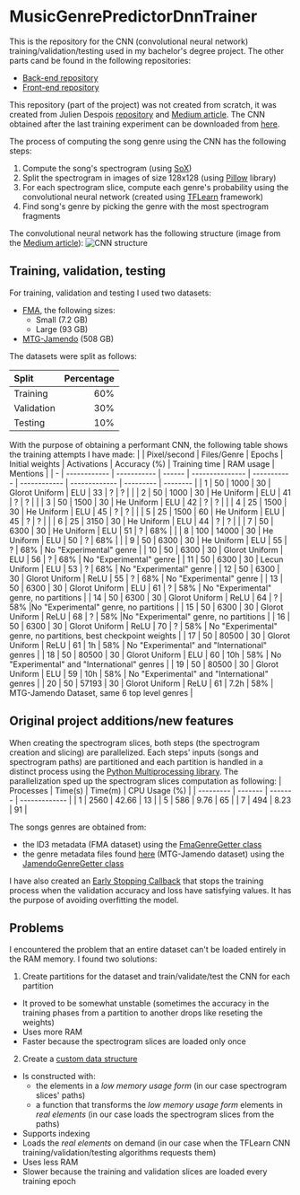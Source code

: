 # MusicGenrePredictorDnnTrainer
This is the repository for the CNN (convolutional neural network) training/validation/testing used in my bachelor's degree project. 
The other parts cand be found in the following repositories:
* [Back-end repository](https://github.com/PetruBabiuc/MusicGenreComputationMicroservices)
* [Front-end repository](https://github.com/PetruBabiuc/BachelorsDegreeFrontEnd)

This repository (part of the project) was not created from scratch, it was created from Julien Despois [repository](https://github.com/despoisj/DeepAudioClassification) and [Medium article](https://medium.com/@juliendespois/finding-the-genre-of-a-song-with-deep-learning-da8f59a61194#.yhemoyql0). The CNN obtained after the last training experiment can be downloaded from [here](https://drive.google.com/file/d/1ZVZNSOMlAHZFPhuFQ-aXEDd2vy7sLHVl/view?usp=drive_link).



The process of computing the song genre using the CNN has the following steps:
1. Compute the song's spectrogram (using [SoX](https://www.soundexchange.com))
2. Split the spectrogram in images of size 128x128 (using [Pillow](https://pillow.readthedocs.io/en/stable) library)
3. For each spectrogram slice, compute each genre's probability using the convolutional neural network (created using [TFLearn](http://tflearn.org) framework)
4. Find song's genre by picking the genre with the most spectrogram fragments

The convolutional neural network has the following structure (image from the [Medium article](https://medium.com/@juliendespois/finding-the-genre-of-a-song-with-deep-learning-da8f59a61194#.yhemoyql0)):
![CNN structure](https://miro.medium.com/v2/resize:fit:1400/format:webp/1*FQyTMv3f7m2WHFWz5gCy9g.png)

## Training, validation, testing
For training, validation and testing I used two datasets:
* [FMA](https://github.com/mdeff/fma), the following sizes:
  * Small (7.2 GB)
  * Large (93 GB)
* [MTG-Jamendo](https://github.com/MTG/mtg-jamendo-dataset) (508 GB)

The datasets were split as follows:

| Split | Percentage |
| :---- | ----: |
| Training | 60% |
| Validation | 30% |
| Testing | 10% |

With the purpose of obtaining a performant CNN, the following table shows the training attempts I have made:
|    | Pixel/second | Files/Genre | Epochs | Initial weights | Activations | Accuracy (%) | Training time | RAM usage | Mentions |
| -  | ------------ | ----------- | ------ | --------------- | ----------- | ------------ | ------------- | --------- | -------- |
| 1  | 50           | 1000        | 30     | Glorot Uniform  | ELU         | 33           | ?             | ?         |          |
| 2  | 50           | 1000        | 30     | He Uniform      | ELU         | 41           | ?             | ?         |          |
| 3  | 50           | 1500        | 30     | He Uniform      | ELU         | 42           | ?             | ?         |          |
| 4  | 25           | 1500        | 30     | He Uniform      | ELU         | 45           | ?             | ?         |          |
| 5  | 25           | 1500        | 60     | He Uniform      | ELU         | 45           | ?             | ?         |          |
| 6  | 25           | 3150        | 30     | He Uniform      | ELU         | 44           | ?             | ?         |          |
| 7  | 50           | 6300        | 30     | He Uniform      | ELU         | 51           | ?             | 68%       |          |
| 8  | 100          | 14000       | 30     | He Uniform      | ELU         | 50           | ?             | 68%       |          |
| 9  | 50           | 6300        | 30     | He Uniform      | ELU         | 55           | ?             | 68%       | No "Experimental" genre |
| 10 | 50           | 6300        | 30     | Glorot Uniform  | ELU         | 56           | ?             | 68%       | No "Experimental" genre |
| 11 | 50           | 6300        | 30     | Lecun Uniform   | ELU         | 53           | ?             | 68%       | No "Experimental" genre  |
| 12 | 50           | 6300        | 30     | Glorot Uniform  | ReLU        | 55           | ?             | 68%       | No "Experimental" genre |
| 13 | 50           | 6300        | 30     | Glorot Uniform  | ELU         | 61           | ?             | 58%       | No "Experimental" genre, no partitions |
| 14 | 50           | 6300        | 30     | Glorot Uniform  | ReLU        | 64           | ?             | 58%       |No "Experimental" genre, no partitions |
| 15 | 50           | 6300        | 30     | Glorot Uniform  | ReLU        | 68           | ?             | 58%       |No "Experimental" genre, no partitions |
| 16 | 50           | 6300        | 30     | Glorot Uniform  | ReLU        | 70           | ?             | 58%       | No "Experimental" genre, no partitions, best checkpoint weights |
| 17 | 50           | 80500       | 30     | Glorot Uniform  | ReLU        | 61           | 1h            | 58%       | No "Experimental" and "International" genres |
| 18 | 50           | 80500       | 30     | Glorot Uniform  | ELU         | 60           | 10h           | 58%       | No "Experimental" and "International" genres |
| 19 | 50           | 80500       | 30     | Glorot Uniform  | ELU         | 59           | 10h           | 58%       | No "Experimental" and "International" genres |
| 20 | 50           | 57193       | 30     | Glorot Uniform  | ReLU        | 61           | 7.2h          | 58%       | MTG-Jamendo Dataset, same 6 top level genres |

## Original project additions/new features
When creating the spectrogram slices, both steps (the spectrogram creation and slicing) are parallelized. Each steps' inputs (songs and spectrogram paths) are partitioned and each partition is handled in a distinct process using the [Python Multiprocessing library](https://docs.python.org/3/library/multiprocessing.html). The parallelization sped up the spectrogram slices computation as following:
| Processes | Time(s) | Time(m) | CPU Usage (%) |
| --------- | ------- | ------- | ------------- |
| 1         | 2560    | 42.66   | 13            |
| 5         | 586     | 9.76    | 65            |
| 7         | 494     | 8.23    | 91            |

The songs genres are obtained from:
* the ID3 metadata (FMA dataset) using the [FmaGenreGetter class](https://github.com/PetruBabiuc/MusicGenrePredictorDnnTrainer/blob/main/Source/GenreGetters.py)
* the genre metadata files found [here](https://github.com/PetruBabiuc/MusicGenrePredictorDnnTrainer/tree/main/Data/Metadata) (MTG-Jamendo dataset) using the [JamendoGenreGetter class](https://github.com/PetruBabiuc/MusicGenrePredictorDnnTrainer/blob/main/Source/GenreGetters.py)

I have also created an [Early Stopping Callback](https://github.com/PetruBabiuc/MusicGenrePredictorDnnTrainer/blob/main/Source/EarlyStopCallback.py) that stops the training process when the validation accuracy and loss have satisfying values. It has the purpose of avoiding overfitting the model.

## Problems
I encountered the problem that an entire dataset can't be loaded entirely in the RAM memory. I found two solutions:
1. Create partitions for the dataset and train/validate/test the CNN for each partition
* It proved to be somewhat unstable (sometimes the accuracy in the training phases from a partition to another drops like reseting the weights)
* Uses more RAM
* Faster because the spectrogram slices are loaded only once
2. Create a [custom data structure](https://github.com/PetruBabiuc/MusicGenrePredictorDnnTrainer/blob/main/Source/CustomGenerator.py)
* Is constructed with:
    * the elements in a _low memory usage form_ (in our case spectrogram slices' paths)
    * a function that transforms the _low memory usage form_ elements in _real elements_ (in our case loads the spectrogram slices from the paths)
* Supports indexing
* Loads the _real elements_ on demand (in our case when the TFLearn CNN training/validation/testing algorithms requests them)
* Uses less RAM
* Slower because the training and validation slices are loaded every training epoch

